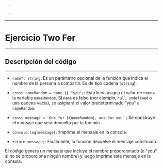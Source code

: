 ```yaml
---

---
```

---
# Ejercicio Two Fer 
---
## Descripción del código
---

- `name?: string`: Es un parámetro opcional de la función que indica el nombre de la persona a compartir. Es de tipo cadena (`string`).

- `const nameRandom = name || "you";`: Esta línea asigna el valor de `name` a la variable `nameRandom`. Si `name` es falso (por ejemplo, `null`, `undefined` o una cadena vacía), se asignará el valor predeterminado "you" a `nameRandom`. 

- ``const message = `One for ${nameRandom}, one for me.`;``:Se construye el mensaje que será devuelto por la función. 

- `console.log(message);`:Imprime el mensaje en la consola.

- `return message;`: Finalmente, la función devuelve el mensaje construido.
    
El código genera un mensaje que incluye el nombre proporcionado (o "you" si no se proporciona ningún nombre) y luego imprime este mensaje en la consola.